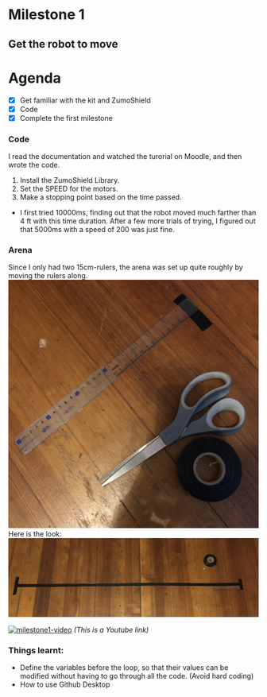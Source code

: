 # Milestone 1
## Get the robot to move

# Agenda
- [x] Get familiar with the kit and ZumoShield
- [x] Code 
- [x] Complete the first milestone

### Code
I read the documentation and watched the turorial on Moodle, and then wrote the code.
1. Install the ZumoShield Library.
2. Set the SPEED for the motors.
3. Make a stopping point based on the time passed.
  - I first tried 10000ms, finding out that the robot moved much farther than 4 ft with this time duration. After a few more trials of trying, I figured out that 5000ms with a speed of 200 was just fine.

### Arena
Since I only had two 15cm-rulers, the arena was set up quite roughly by moving the rulers along.  
![arena1_materials](arena1_materials.jpg)
Here is the look:  
![arena1](arena1.jpg)

[![milestone1-video](http://img.youtube.com/vi/A9531wtNQUo/0.jpg)](https://www.youtube.com/watch?v=A9531wtNQUo)
*(This is a Youtube link)*  


### Things learnt:
- Define the variables before the loop, so that their values can be modified without having to go through all the code. (Avoid hard coding)
- How to use Github Desktop

